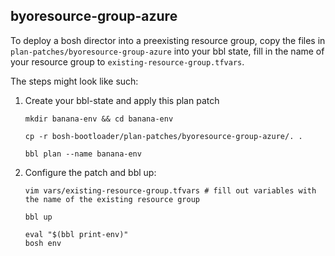## <a name='byoresource-group-azure'></a>byoresource-group-azure

To deploy a bosh director into a preexisting resource group,
copy the files in `plan-patches/byoresource-group-azure` into your bbl state,
fill in the name of your resource group to `existing-resource-group.tfvars`.

The steps might look like such:

1. Create your bbl-state and apply this plan patch
    ```
    mkdir banana-env && cd banana-env

    cp -r bosh-bootloader/plan-patches/byoresource-group-azure/. .

    bbl plan --name banana-env
    ```

1. Configure the patch and bbl up:
    ```
    vim vars/existing-resource-group.tfvars # fill out variables with the name of the existing resource group

    bbl up

    eval "$(bbl print-env)"
    bosh env
    ```
